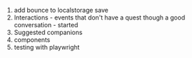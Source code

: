1. add bounce to localstorage save
2. Interactions - events that don't have a quest though a good conversation - started
3. Suggested companions
4. components
5. testing with playwright
